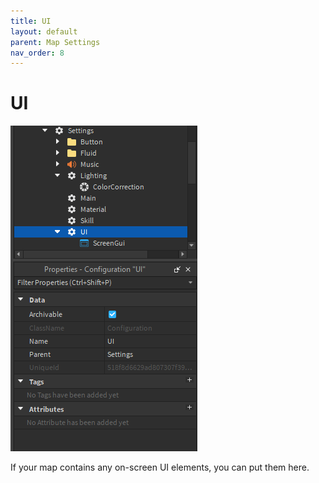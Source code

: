```yaml
---
title: UI
layout: default
parent: Map Settings
nav_order: 8
---
```

# UI
![](../../../assets/images/explorer_uisettings.png)

If your map contains any on-screen UI elements, you can put them here.